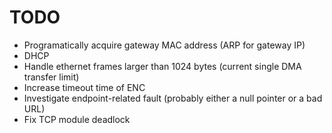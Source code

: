 # TODO
- Programatically acquire gateway MAC address (ARP for gateway IP)
- DHCP
- Handle ethernet frames larger than 1024 bytes (current single DMA transfer limit)
- Increase timeout time of ENC
- Investigate endpoint-related fault (probably either a null pointer or a bad URL)
- Fix TCP module deadlock